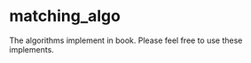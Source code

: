 # matching_algo
The algorithms implement in <Flexible Pattern Matching in Strings> book. Please feel free to use these implements.

